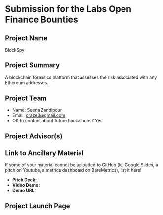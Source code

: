 # Submission for the Labs Open Finance Bounties

## Project Name
BlockSpy

## Project Summary
A blockchain forensics platform that assesses the risk associated with any Ethereum addresses.

## Project Team

* Name: Seena Zandipour
* Email: craze3@gmail.com
* OK to contact about future hackathons? Yes

## Project Advisor(s)

## Link to Ancillary Material
If some of your material cannot be uploaded to GitHub (ie. Google Slides, a pitch on Youtube, a metrics dashboard on BareMetrics), list it here!

- **Pitch Deck:**
- **Video Demo:**
- **Demo URL:**

## Project Launch Page
